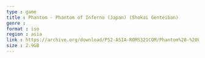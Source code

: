```yaml
---
type : game
title : Phantom - Phantom of Inferno (Japan) (Shokai Genteiban)
genre : 
format : iso
region : asia
link : https://archive.org/download/PS2-ASIA-ROMS321COM/Phantom%20-%20Phantom%20of%20Inferno%20%28Japan%29%20%28Shokai%20Genteiban%29.7z
size : 2.9GB
---
```

